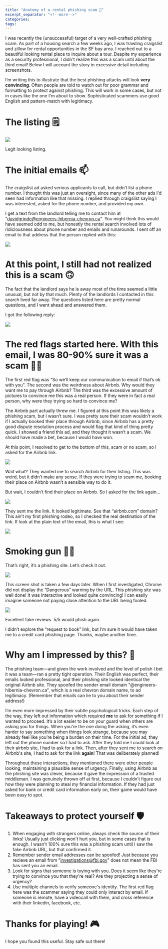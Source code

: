```yaml
---
title: "Anatomy of a rental phishing scam 🎣"
excerpt_separator: "<!--more-->"
categories:
tags:
---
```

I was recently the (unsuccessful) target of a very well-crafted phishing scam. As part of a housing search a few weeks ago, I was trawling craigslist and zillow for rental opportunities in the SF bay area. I reached out to a beautiful looking rental place to inquire about a tour. Despite my experience as a security professional, I didn't realize this was a scam until about the third email! Below I will account the story in excessive detail including screenshots.

I’m writing this to illustrate that the best phishing attacks will look **very convincing**. Often people are told to watch out for poor grammar and formatting to protect against phishing. This will work in some cases, but not in cases like the one I'm about to show. Sophisticated scammers use good English and pattern-match with legitimacy. 

# The listing 🗒
![](/assets/images/phishing1.png)

Legit looking listing.

# The initial emails 📫

The craigslist ad asked serious applicants to call, but didn’t list a phone number. I thought this was just an oversight, since many of the other ads I'd seen had information like that missing. I replied through craigslist saying I was interested, asked for the phone number, and provided my own. 

I get a text from the landlord telling me to contact him at "davidgrinde@engineers-hibernia-chevron.ca". You might think this would have seemed odd to me, but honestly the rental search involved lots of ridiclousness about phone number and emails and runarounds. I sent off an email to that address that the person replied with this:

![](/assets/images/phishing2.png)

# At this point, I still had not realized this is a scam 🙃

The fact that the landlord says he is away most of the time seemed a little unusual, but not by that much. Plenty of the landlords I contacted in this search lived far away. The questions listed here are pretty normal questions, and I went ahead and answered them.

I got the following reply:

![](/assets/images/phishing3.png)

# The red flags started here. With this email, I was 80-90% sure it was a scam 🕵️‍♀️

The first red flag was “So we’ll keep our communication to email if that’s ok with you”.  The second was the weirdness about Airbnb. Why would they want me to pay through Airbnb? The third was the excessive amount of pictures to convince me this was a real person. If they were in fact a real person, why were they trying so hard to convince me?

The Airbnb part actually threw me. I figured at this point this was likely a phishing scam, but I wasn’t sure. I was pretty sure their scam wouldn’t work if I actually booked their place through Airbnb, since Airbnb has a pretty good dispute resolution process and would flag that kind of thing pretty quick. I showed a friend this ad, and they thought it wasn’t a scam. We should have made a bet, because I would have won.

At this point, I resolved to get to the bottom of this, scam or no scam, so I asked for the Airbnb link.

![](/assets/images/phishing4.png)

Wait what? They wanted me to search Airbnb for their listing. This was weird, but it didn’t make any sense. If they were trying to scam me, booking their place on Airbnb wasn’t a sensible way to do it.

But wait, I couldn’t find their place on Airbnb. So I asked for the link again…

![](/assets/images/phishing5.png)

They sent me the link. It looked legitimate. See that “airbnb.com” domain? This ain’t my first phishing rodeo, so I checked the real destination of the link. If look at the plain text of the email, this is what I see: 

![](/assets/images/phishing6.png)

# Smoking gun 💨🔫

That’s right, it’s a phishing site. Let’s check it out.

![](/assets/images/phishing7.png)

This screen shot is taken a few days later. When I first investigated, Chrome did not display the “Dangerous” warning by the URL. This phishing site was well done! It was interactive and looked quite convincing! I can easily imagine someone not paying close attention to the URL being fooled.

![](/assets/images/phishing8.png)

Excellent fake reviews. 5/5 would phish again. 

I didn’t explore the “request to book” link, but I’m sure it would have taken me to a credit card phishing page. Thanks, maybe another time.

# Why am I impressed by this? 🤔

The phishing team—and given the work involved and the level of polish I bet it was a team—ran a pretty tight operation. Their English was perfect, their emails looked professional, and their phishing site looked identical the original Airbnb site. They spoofed the sender email domain "@engineers-hibernia-chevron.ca", which is a real chevron domain name, to ad legitimacy. (Remember that emails can lie to you about their sender address!) 

I’m even more impressed by their subtle psychological tricks. Each step of the way, they left out information which required **me** to ask for something if I wanted to proceed. It’s a lot easier to be on your guard when others are asking you for things. When you’re the one doing the asking, it’s even harder to say something when things look strange, because you may already feel like you’re being a burden on their time. For the initial ad, they left out the phone number so I had to ask. After they told me I could look at their airbnb site, I had to ask for a link. Then, after they sent me to search on Airbnb's site, I had to ask for the link **again**! That was deliberately planned! 

Throughout these interactions, they mentioned there were other people looking, maintaining a plausible sense of urgency. Finally, using Airbnb as the phishing site was clever, because it gave the impression of a trusted middleman. I was genuinely thrown off at first, because I couldn’t figure out how they were planning to steal my financial information. If they had just asked for bank or credit card information early on, their game would have been easy to spot.

# Takeaways to protect yourself 🛡
1. When engaging with strangers online, always check the source of their links! Usually just clicking won't hurt you, but in some cases that is enough. I wasn't 100% sure this was a phishing scam until I saw the fake Airbnb URL, but that confirmed it.
2. Remember sender email addresses can be spoofed! Just because you recieve an email from "investigations@fbi.gov" does not mean the FBI has sent you an email.
3. Look for signs that someone is toying with you. Does it seem like they're trying to convince you that they're real? Are they projecting a sense of urgency?
4. Use multiple channels to verify someone's identity. The first red flag here was the scammer saying they could only interact by email. If someone is remote, have a videocall with them, and cross reference with their linkedin, facebook, etc.  

# Thanks for playing! 🎮
I hope you found this useful. Stay safe out there!

